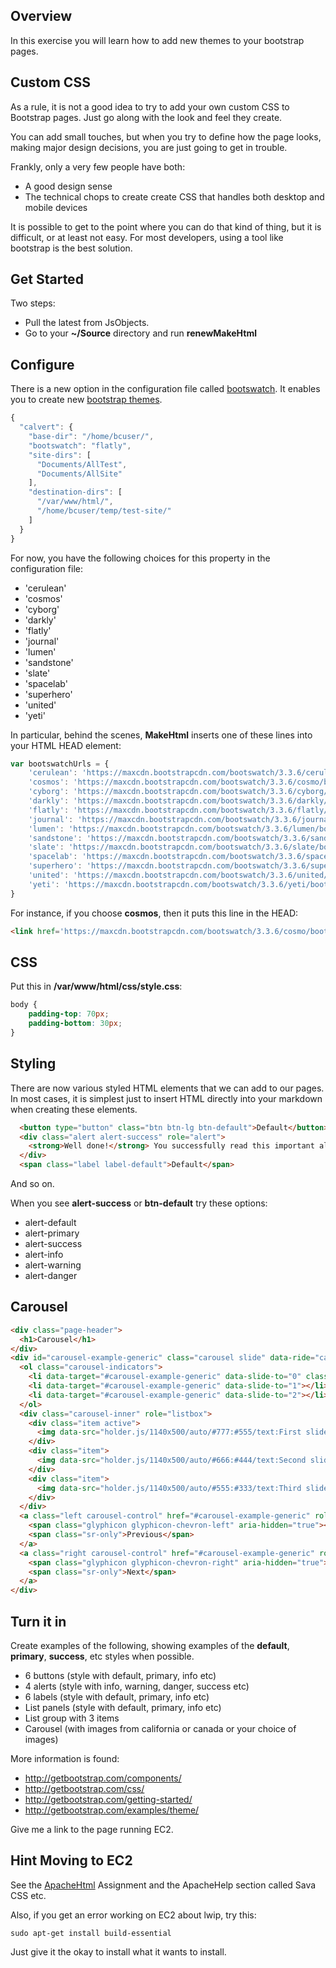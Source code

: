 ## Overview

In this exercise you will learn how to add new themes to your bootstrap pages.

## Custom CSS

As a rule, it is not a good idea to try to add your own custom CSS to Bootstrap pages. Just go along with the look and feel they create.

You can add small touches, but when you try to define how the page looks, making major design decisions, you are just going to get in trouble.

Frankly, only a very few people have both:

- A good design sense
- The technical chops to create create CSS that handles both desktop and mobile devices

It is possible to get to the point where you can do that kind of thing, but it is difficult, or at least not easy. For most developers, using a tool like bootstrap is the best solution.


## Get Started

Two steps:

- Pull the latest from JsObjects.
- Go to your **~/Source** directory and run **renewMakeHtml**

## Configure

There is a new option in the configuration file called [bootswatch](https://bootswatch.com/). It enables you to create new [bootstrap themes](https://getbootstrap.com/examples/theme/).

```javascript
{
  "calvert": {
    "base-dir": "/home/bcuser/",
    "bootswatch": "flatly",
    "site-dirs": [
      "Documents/AllTest",
      "Documents/AllSite"
    ],
    "destination-dirs": [
      "/var/www/html/",
      "/home/bcuser/temp/test-site/"
    ]
  }
}
```

For now, you have the following choices for this property in the configuration file:

- 'cerulean'
- 'cosmos'
- 'cyborg'
- 'darkly'
- 'flatly'
- 'journal'
- 'lumen'
- 'sandstone'
- 'slate'
- 'spacelab'
- 'superhero'
- 'united'
- 'yeti'

In particular, behind the scenes, **MakeHtml** inserts one of these lines into your HTML HEAD element:

```javascript
var bootswatchUrls = {
    'cerulean': 'https://maxcdn.bootstrapcdn.com/bootswatch/3.3.6/cerulean/bootstrap.min.css',
    'cosmos': 'https://maxcdn.bootstrapcdn.com/bootswatch/3.3.6/cosmo/bootstrap.min.css',
    'cyborg': 'https://maxcdn.bootstrapcdn.com/bootswatch/3.3.6/cyborg/bootstrap.min.css',
    'darkly': 'https://maxcdn.bootstrapcdn.com/bootswatch/3.3.6/darkly/bootstrap.min.css',
    'flatly': 'https://maxcdn.bootstrapcdn.com/bootswatch/3.3.6/flatly/bootstrap.min.css',
    'journal': 'https://maxcdn.bootstrapcdn.com/bootswatch/3.3.6/journal/bootstrap.min.css',
    'lumen': 'https://maxcdn.bootstrapcdn.com/bootswatch/3.3.6/lumen/bootstrap.min.css',
    'sandstone': 'https://maxcdn.bootstrapcdn.com/bootswatch/3.3.6/sandstone/bootstrap.min.css',
    'slate': 'https://maxcdn.bootstrapcdn.com/bootswatch/3.3.6/slate/bootstrap.min.css',
    'spacelab': 'https://maxcdn.bootstrapcdn.com/bootswatch/3.3.6/spacelab/bootstrap.min.css',
    'superhero': 'https://maxcdn.bootstrapcdn.com/bootswatch/3.3.6/superhero/bootstrap.min.css',
    'united': 'https://maxcdn.bootstrapcdn.com/bootswatch/3.3.6/united/bootstrap.min.css',
    'yeti': 'https://maxcdn.bootstrapcdn.com/bootswatch/3.3.6/yeti/bootstrap.min.css'
}
```

For instance, if you choose **cosmos**, then it puts this line in the HEAD:

```html
<link href='https://maxcdn.bootstrapcdn.com/bootswatch/3.3.6/cosmo/bootstrap.min.css', rel='stylesheet'>
```

## CSS

Put this in **/var/www/html/css/style.css**:

```css
body {
    padding-top: 70px;
    padding-bottom: 30px;
}
```

## Styling

There are now various styled HTML elements that we can add to our pages. In most cases, it is simplest just to insert HTML directly into your markdown when creating these elements.

```html
  <button type="button" class="btn btn-lg btn-default">Default</button>
  <div class="alert alert-success" role="alert">
    <strong>Well done!</strong> You successfully read this important alert message.
  </div>
  <span class="label label-default">Default</span>
```

And so on.

When you see **alert-success** or **btn-default** try these options:

- alert-default
- alert-primary
- alert-success
- alert-info
- alert-warning
- alert-danger

## Carousel

```html
<div class="page-header">
  <h1>Carousel</h1>
</div>
<div id="carousel-example-generic" class="carousel slide" data-ride="carousel">
  <ol class="carousel-indicators">
    <li data-target="#carousel-example-generic" data-slide-to="0" class="active"></li>
    <li data-target="#carousel-example-generic" data-slide-to="1"></li>
    <li data-target="#carousel-example-generic" data-slide-to="2"></li>
  </ol>
  <div class="carousel-inner" role="listbox">
    <div class="item active">
      <img data-src="holder.js/1140x500/auto/#777:#555/text:First slide" alt="First slide">
    </div>
    <div class="item">
      <img data-src="holder.js/1140x500/auto/#666:#444/text:Second slide" alt="Second slide">
    </div>
    <div class="item">
      <img data-src="holder.js/1140x500/auto/#555:#333/text:Third slide" alt="Third slide">
    </div>
  </div>
  <a class="left carousel-control" href="#carousel-example-generic" role="button" data-slide="prev">
    <span class="glyphicon glyphicon-chevron-left" aria-hidden="true"></span>
    <span class="sr-only">Previous</span>
  </a>
  <a class="right carousel-control" href="#carousel-example-generic" role="button" data-slide="next">
    <span class="glyphicon glyphicon-chevron-right" aria-hidden="true"></span>
    <span class="sr-only">Next</span>
  </a>
</div>

```

## Turn it in

Create examples of the following, showing examples of the **default**, **primary**, **success**, etc styles when possible.

- 6 buttons (style with default, primary, info etc)
- 4 alerts (style with info, warning, danger, success etc)
- 6 labels (style with default, primary, info etc)
- List panels (style  with default, primary, info etc)
- List group with 3 items
- Carousel (with images from california or canada or your choice of images)

More information is found:

- <http://getbootstrap.com/components/>
- <http://getbootstrap.com/css/>
- <http://getbootstrap.com/getting-started/>
- <http://getbootstrap.com/examples/theme/>

Give me a link to the page running EC2.

## Hint Moving to EC2

See the [ApacheHtml][ap-html] Assignment and the ApacheHelp section called Sava CSS etc.

Also, if you get an error working on EC2 about lwip, try this:

```
sudo apt-get install build-essential
```

Just give it the okay to install what it wants to install.

[ap-html]: http://www.ccalvert.net/books/CloudNotes/Assignments/ApacheHtml.html#apache-helpers
